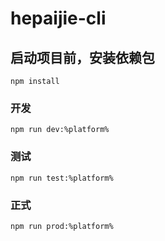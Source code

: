 # hepaijie-cli

## 启动项目前，安装依赖包
```
npm install
```

### 开发
```
npm run dev:%platform%
```

### 测试
```
npm run test:%platform%
```

### 正式
```
npm run prod:%platform%
```